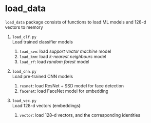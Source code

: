 # load_data
`load_data` package consists of functions to load ML models and 128-d vectors to memory


1. `load_clf.py`<br>
   Load trained classifier models
   1. `load_svm`: load *support vector machine*  model
   2. `load_knn`: load *k-nearest neighbours* model
   3. `load_rf`: load *random forest* model

2. `load_cnn.py`<br>
   Load pre-trained CNN models
   1. `resnet`: load ResNet + SSD model for face detection
   2. `facenet`: load FaceNet model for embedding

3. `load_vec.py`<br>
   Load 128-d vectors (embeddings)
   1. `vector`: load 128-d vectors, and the corresponding identities
